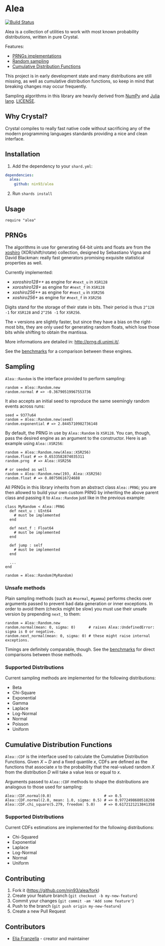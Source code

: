 # Alea

[![Build Status](https://travis-ci.org/nin93/alea.svg?branch=master)](https://travis-ci.org/nin93/alea)

Alea is a collection of utilities to work with most known probability distributions,
written in pure Crystal.

Features:
  * [PRNGs implementations](#PRNGs)
  * [Random sampling](#sampling)
  * [Cumulative Distribution Functions](#cumulative-distribution-functions)

This project is in early development state and many distributions are still missing, as well as cumulative distribution functions, so keep in mind that breaking changes may occur frequently.

Sampling algorithms in this library are heavily derived from [NumPy](https://github.com/numpy/numpy) and [Julia lang](https://github.com/JuliaLang/julia). [LICENSE](https://github.com/nin93/alea/tree/master/LICENSE).

## Why Crystal?
Crystal compiles to really fast native code without sacrificing any of the modern
programming languages standards providing a nice and clean interface.

## Installation

1. Add the dependency to your `shard.yml`:

  ```yaml
  dependencies:
    alea:
      github: nin93/alea
  ```

2. Run `shards install`

## Usage

```crystal
require "alea"
```

## PRNGs

The algorithms in use for generating 64-bit uints and floats are from the [xoshiro](http://prng.di.unimi.it/) (XOR/shift/rotate) collection, designed by Sebastiano Vigna and David Blackman: really fast generators promising exquisite statistical properties as well.

Currently implemented:
  - *xoroshiro128++* as engine for `#next_u` in `XSR128`
  - *xoroshiro128+* as engine for `#next_f` in `XSR128`
  - *xoshiro256++* as engine for `#next_u` in `XSR256`
  - *xoshiro256+* as engine for `#next_f` in `XSR256`

Digits stand for the storage of their state in bits.
Their period is thus `2^128 -1` for `XSR128` and `2^256 -1` for `XSR256`.

The `+` versions are slightly faster, but since they have a bias on the right-most bits, they are only used for generating random floats, which lose those bits while shifting to obtain the mantissa.

More informations are detailed in: http://prng.di.unimi.it/.

See the [benchmarks](https://github.com/nin93/alea/tree/master/benchmarks) for a comparison between these engines.

## Sampling
`Alea::Random` is the interface provided to perform sampling:
```crystal
random = Alea::Random.new
random.normal # => -0.36790519967553736
```
It also accepts an initial seed to reproduce the same seemingly random events across runs:
```crystal
seed = 9377u64
random = Alea::Random.new(seed)
random.exponential # => 2.8445710982736148
```
By default, the PRNG in use by `Alea::Random` is `XSR128`. You can, though, pass the desired engine as an argument to the constructor. Here is an example using `Alea::XSR256`:
```crystal
random = Alea::Random.new(Alea::XSR256)
random.float # => 0.6533582874035311
random.prng  # => Alea::XSR256

# or seeded as well
random = Alea::Random.new(193, Alea::XSR256)
random.float # => 0.80750616724688
```
All PRNGs in this library inherits from an abstract class `Alea::PRNG`; you are then allowed to build your own custom PRNG by inheriting the above parent class and passing it to `Alea::Random` just like in the previous example:

```crystal
class MyRandom < Alea::PRNG
  def next_u : UInt64
    # must be implemented
  end

  def next_f : Float64
    # must be implemented
  end

  def jump : self
    # must be implemented
  end

  ...
end

random = Alea::Random(MyRandom)
```

### Unsafe methods

Plain sampling methods (such as `#normal`, `#gamma`) performs checks over arguments passed to prevent bad data generation or inner exceptions.
In order to avoid them (checks might be slow) you must use their unsafe version by prepending `next_` to them:

```crystal
random = Alea::Random.new
random.normal(mean: 0, sigma: 0)      # raises Alea::UndefinedError: sigma is 0 or negative.
random.next_normal(mean: 0, sigma: 0) # these might raise internal exceptions.
```

Timings are definitely comparable, though. See the [benchmarks](https://github.com/nin93/alea/tree/master/benchmarks) for direct comparisons between those methods.

### Supported Distributions

Current sampling methods are implemented for the following distributions:
  - Beta
  - Chi-Square
  - Exponential
  - Gamma
  - Laplace
  - Log-Normal
  - Normal
  - Poisson
  - Uniform

## Cumulative Distribution Functions

`Alea::CDF` is the interface used to calculate the Cumulative Distribution Functions.
Given *X* ~ *D* and a fixed quantile *x*, CDFs are defined as the functions that associate *x* to the probability that the real-valued random *X* from the distribution *D* will take a value less or equal to *x*.

Arguments passed to `Alea::CDF` methods to shape the distributions are analogous to those used for sampling:

```crystal
Alea::CDF.normal(0.0)                        # => 0.5
Alea::CDF.normal(2.0, mean: 1.0, sigma: 0.5) # => 0.9772498680518208
Alea::CDF.chi_square(5.279, freedom: 5.0)    # => 0.6172121213841358
```

### Supported Distributions

Current CDFs estimations are implemented for the following distributions:
  - Chi-Squared
  - Exponential
  - Laplace
  - Log-Normal
  - Normal
  - Uniform

## Contributing

1. Fork it (<https://github.com/nin93/alea/fork>)
2. Create your feature branch (`git checkout -b my-new-feature`)
3. Commit your changes (`git commit -am 'Add some feature'`)
4. Push to the branch (`git push origin my-new-feature`)
5. Create a new Pull Request

## Contributors

- [Elia Franzella](https://github.com/nin93) - creator and maintainer
